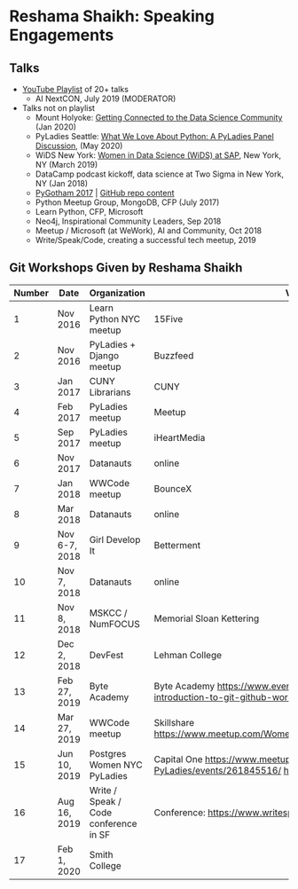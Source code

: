 # Reshama Shaikh: Speaking Engagements

## Talks
- [YouTube Playlist](https://www.youtube.com/playlist?list=PLBKcU7Ik-ir84cthbsQ_zU72sG-zUnEQn) of 20+ talks
  - AI NextCON, July 2019 (MODERATOR)
- Talks not on playlist
  - Mount Holyoke: [Getting Connected to the Data Science Community](https://events.mtholyoke.edu/event/computer_science) (Jan 2020)
  - PyLadies Seattle: [What We Love About Python: A PyLadies Panel Discussion](https://www.meetup.com/Seattle-PyLadies/events/270466637/), (May 2020)  
  - WiDS New York: [Women in Data Science (WiDS) at SAP](https://www.widsconference.org/regional-events.html), New York, NY  (March 2019)
  - DataCamp podcast kickoff, data science at Two Sigma in New York, NY (Jan 2018)  
  - [PyGotham 2017](https://2016.pygotham.org/talks/296/beginner-pythonistas-sett/)  | [GitHub repo content](https://github.com/reshamas/pygotham-2016) 
  - Python Meetup Group, MongoDB, CFP  (July 2017)
  - Learn Python, CFP, Microsoft
  - Neo4j, Inspirational Community Leaders, Sep 2018
  - Meetup / Microsoft (at WeWork), AI and Community, Oct 2018
  - Write/Speak/Code, creating a successful tech meetup, 2019


## Git Workshops Given by Reshama Shaikh

| Number | Date          | Organization                          | Venue                                                                                                                |
|--------|---------------|---------------------------------------|----------------------------------------------------------------------------------------------------------------------|
| 1      | Nov 2016      | Learn Python NYC meetup               | 15Five                                                                                                               |
| 2      | Nov 2016      | PyLadies + Django meetup              | Buzzfeed                                                                                                             |
| 3      | Jan 2017      | CUNY Librarians                       | CUNY                                                                                                                 |
| 4      | Feb 2017      | PyLadies meetup                       | Meetup                                                                                                               |
| 5      | Sep 2017      | PyLadies meetup                       | iHeartMedia                                                                                                          |
| 6      | Nov 2017      | Datanauts                             | online                                                                                                               |
| 7      | Jan 2018      | WWCode meetup                         | BounceX                                                                                                              |
| 8      | Mar 2018      | Datanauts                             | online                                                                                                               |
| 9      | Nov 6-7, 2018 | Girl Develop It                       | Betterment                                                                    |
| 10     | Nov 7, 2018   | Datanauts                             | online                                                                        |
| 11     | Nov 8, 2018   | MSKCC / NumFOCUS                      | Memorial Sloan Kettering                                                      |
| 12     | Dec 2, 2018   | DevFest                               | Lehman College                                                                |
| 13     | Feb 27, 2019  | Byte Academy                   | Byte Academy https://www.eventbrite.com/e/getting-git-introduction-to-git-github-workshop-tickets-54662015560 |
| 14     | Mar 27, 2019  | WWCode meetup                         | Skillshare https://www.meetup.com/WomenWhoCodeNYC/events/258939123/           |
| 15     | Jun 10, 2019  | Postgres Women  NYC PyLadies          | Capital One https://www.meetup.com/NYC-PyLadies/events/261845516/ http://meetu.ps/e/GPbHk/1wpWZ/a    |
| 16     | Aug 16, 2019  | Write / Speak / Code conference in SF | Conference: https://www.writespeakcode.com/2019/program         |
| 17     | Feb 1, 2020   | Smith College                  |                                                                        |
